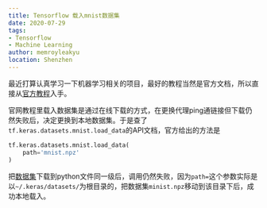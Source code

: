 ```yaml
---
title: Tensorflow 载入mnist数据集
date: 2020-07-29
tags: 
- Tensorflow
- Machine Learning
author: memroyleakyu
location: Shenzhen
---
```



最近打算认真学习一下机器学习相关的项目，最好的教程当然是官方文档，所以直接从[官方教程](https://www.tensorflow.org/tutorials/quickstart/beginner)入手。

官网教程里载入数据集是通过在线下载的方式，在更换代理ping通链接但下载仍然失败后，决定更换到本地数据集。于是查了`tf.keras.datasets.mnist.load_data`的API文档，官方给出的方法是 
```python
tf.keras.datasets.mnist.load_data(
    path='mnist.npz'
)
```
把[数据集](https://storage.googleapis.com/tensorflow/tf-keras-datasets/mnist.npz)下载到python文件同一级后，调用仍然失败，因为`path=`这个参数实际是以`~/.keras/datasets/`为根目录的，把数据集`minist.npz`移动到该目录下后，成功本地载入。